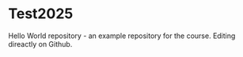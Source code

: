 # Test2025
Hello World repository -  an example repository for the course. Editing direactly on Github.

